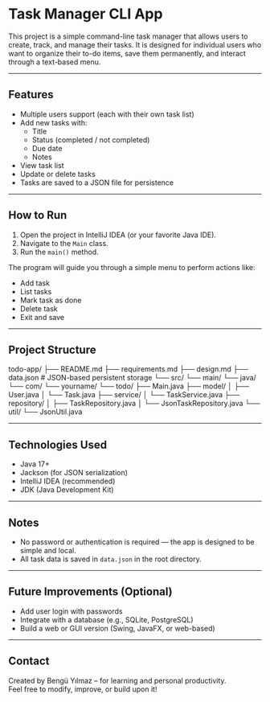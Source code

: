 # Task Manager CLI App

This project is a simple command-line task manager that allows users to create, track, and manage their tasks. It is designed for individual users who want to organize their to-do items, save them permanently, and interact through a text-based menu.

---

## Features

- Multiple users support (each with their own task list)
- Add new tasks with:
    - Title
    - Status (completed / not completed)
    - Due date
    - Notes
- View task list
- Update or delete tasks
- Tasks are saved to a JSON file for persistence

---

## How to Run

1. Open the project in IntelliJ IDEA (or your favorite Java IDE).
2. Navigate to the `Main` class.
3. Run the `main()` method.

The program will guide you through a simple menu to perform actions like:
- Add task
- List tasks
- Mark task as done
- Delete task
- Exit and save

---

## Project Structure

todo-app/
├── README.md
├── requirements.md
├── design.md
├── data.json # JSON-based persistent storage
└── src/
└── main/
└── java/
└── com/
└── yourname/
└── todo/
├── Main.java
├── model/
│ ├── User.java
│ └── Task.java
├── service/
│ └── TaskService.java
├── repository/
│ ├── TaskRepository.java
│ └── JsonTaskRepository.java
└── util/
└── JsonUtil.java


---

## Technologies Used

- Java 17+
- Jackson (for JSON serialization)
- IntelliJ IDEA (recommended)
- JDK (Java Development Kit)

---

## Notes

- No password or authentication is required — the app is designed to be simple and local.
- All task data is saved in `data.json` in the root directory.

---

## Future Improvements (Optional)

- Add user login with passwords
- Integrate with a database (e.g., SQLite, PostgreSQL)
- Build a web or GUI version (Swing, JavaFX, or web-based)

---

## Contact

Created by Bengü Yılmaz – for learning and personal productivity.  
Feel free to modify, improve, or build upon it!


